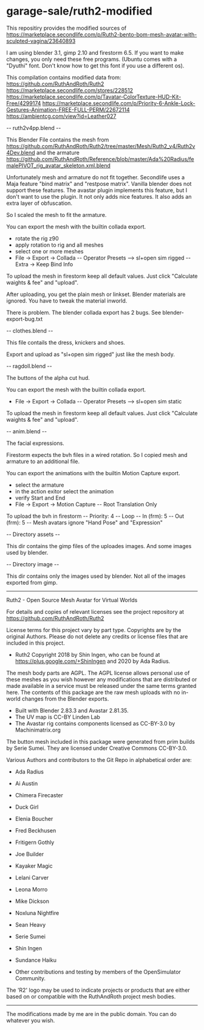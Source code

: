 # garage-sale/ruth2-modified

This repositiry provides the modified sources of
https://marketplace.secondlife.com/p/Ruth2-bento-bom-mesh-avatar-with-sculpted-vagina/23640893

I am using blender 3.1, gimp 2.10 and firestorm 6.5. If you want to make changes, you only need these free programs.
(Ubuntu comes with a "Dyuthi" font. Don't know how to get this font if you use a different os).

This compilation contains modified data from:
https://github.com/RuthAndRoth/Ruth2
https://marketplace.secondlife.com/stores/228512
https://marketplace.secondlife.com/p/Tavatar-ColorTexture-HUD-Kit-Free/4299174
https://marketplace.secondlife.com/p/Priority-6-Ankle-Lock-Gestures-Animation-FREE-FULL-PERM/22672114
https://ambientcg.com/view?id=Leather027


-- ruth2v4pp.blend --

This Blender File contains the mesh from
https://github.com/RuthAndRoth/Ruth2/tree/master/Mesh/Ruth2_v4/Ruth2v4Dev.blend
and the armature
https://github.com/RuthAndRoth/Reference/blob/master/Ada%20Radius/femalePIVOT_rig_avatar_skeleton.xml.blend

Unfortunately mesh and armature do not fit together. Secondlife uses a Maja feature "bind matrix" and "restpose matrix". Vanilla blender does not support these features. The avastar plugin implements this feature, but I don't want to use the plugin. It not only adds nice features. It also adds an extra layer of obfuscation.

So I scaled the mesh to fit the armature.

You can export the mesh with the builtin collada export.
- rotate the rig z90
- apply rotation to rig and all meshes
- select one or more meshes
- File -> Export -> Collada
-- Operator Presets --> sl+open sim rigged
-- Extra -> Keep Bind Info

To upload the mesh in firestorm keep all default values.
Just click "Calculate waights & fee" and "upload".

After uploading, you get the plain mesh or linkset. Blender materials are ignored. You have to tweak the material inworld.

There is problem. The blender collada export has 2 bugs. See blender-export-bug.txt


-- clothes.blend --

This file contails the dress, knickers and shoes.

Export and upload as "sl+open sim rigged" just like the mesh body.


-- ragdoll.blend --

The buttons of the alpha cut hud.

You can export the mesh with the builtin collada export.
- File -> Export -> Collada
-- Operator Presets --> sl+open sim static

To upload the mesh in firestorm keep all default values.
Just click "Calculate waights & fee" and "upload".


-- anim.blend --

The facial expressions.

Firestorm expects the bvh files in a wired rotation. So I copied mesh and armature to an additional file.

You can export the animations with the builtin Motion Capture export.
- select the armature
- in the action exitor select the animation
- verify Start and End
- File -> Export -> Motion Capture
-- Root Translation Only

To upload the bvh in firestorm
-- Priority: 4
-- Loop
-- In (frm): 5
-- Out (frm): 5
-- Mesh avatars ignore "Hand Pose" and "Expression"


-- Directory assets --

This dir contains the gimp files of the uploades images. And some images used by blender.


-- Directory image --

This dir contains only the images used by blender. Not all of the images exported from gimp.

-------------------------------------------------------------------------------

Ruth2 - Open Source Mesh Avatar for Virtual Worlds

For details and copies of relevant licenses see the project repository at https://github.com/RuthAndRoth/Ruth2

License terms for this project vary by part type. Copyrights are by the original Authors. Please do not delete any credits or license files that are included in this project. 

* Ruth2 Copyright 2018 by Shin Ingen, who can be found at https://plus.google.com/+ShinIngen and 2020 by Ada Radius.

The mesh body parts are AGPL. The AGPL license allows personal use of these meshes as you wish however any modifications that are distributed or made available in a service must be released under the same terms granted here.  The contents of this package are the raw mesh uploads with no in-world changes from the Blender exports.

* Built with Blender 2.83.3 and Avastar 2.81.35.
* The UV map is CC-BY Linden Lab
* The Avastar rig contains components licensed as CC-BY-3.0 by Machinimatrix.org

The button mesh included in this package were generated from prim builds by Serie Sumei.  They are licensed under Creative Commons CC-BY-3.0.

Various Authors and contributors to the Git Repo in alphabetical order are:
* Ada Radius
* Ai Austin
* Chimera Firecaster
* Duck Girl
* Elenia Boucher
* Fred Beckhusen
* Fritigern Gothly
* Joe Builder
* Kayaker Magic
* Lelani Carver
* Leona Morro
* Mike Dickson
* Noxluna Nightfire
* Sean Heavy
* Serie Sumei
* Shin Ingen
* Sundance Haiku

* Other contributions and testing by members of the OpenSimulator Community.

The 'R2' logo may be used to indicate projects or products that are either based on or compatible with the RuthAndRoth project mesh bodies.

-------------------------------------------------------------------------------

The modifications made by me are in the public domain. You can do whatever you wish.
